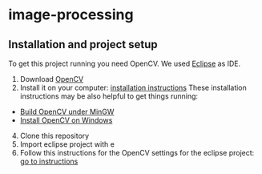 image-processing
================

Installation and project setup
-------------------
To get this project running you need OpenCV. We used [Eclipse](http://www.eclipse.org) as IDE.

1. Download [OpenCV](http://opencv.org/)
2. Install it on your computer: [installation instructions](http://docs.opencv.org/doc/tutorials/introduction/table_of_content_introduction/table_of_content_introduction.html)
These installation instructions may be also helpful to get things running:
  * [Build OpenCV under MinGW](http://sourceforge.net/p/opencvmingw/wiki/Build%20OpenCV%20under%20MinGW/)
  * [Install OpenCV on Windows](http://seevisionc.blogspot.co.uk/2011/09/linux-like-installation-of-opencv-230.html)
4. Clone this repository
5. Import eclipse project with e
5. Follow this instructions for the OpenCV settings for the eclipse project: [go to instructions](http://docs.opencv.org/doc/tutorials/introduction/linux_eclipse/linux_eclipse.html#linux-eclipse-usage)
